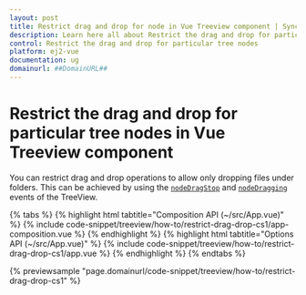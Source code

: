```yaml
---
layout: post
title: Restrict drag and drop for node in Vue Treeview component | Syncfusion
description: Learn here all about Restrict the drag and drop for particular tree nodes in Syncfusion Vue Treeview component of Syncfusion Essential JS 2 and more.
control: Restrict the drag and drop for particular tree nodes 
platform: ej2-vue
documentation: ug
domainurl: ##DomainURL##
---
```


# Restrict the drag and drop for particular tree nodes in Vue Treeview component

You can restrict drag and drop operations to allow only dropping files under folders. This can be achieved by using the [`nodeDragStop`](https://helpej2.syncfusion.com/vue/documentation/api/treeview#nodedragstop) and [`nodeDragging`](https://helpej2.syncfusion.com/vue/documentation/api/treeview#nodedragging) events of the TreeView.

{% tabs %}
{% highlight html tabtitle="Composition API (~/src/App.vue)" %}
{% include code-snippet/treeview/how-to/restrict-drag-drop-cs1/app-composition.vue %}
{% endhighlight %}
{% highlight html tabtitle="Options API (~/src/App.vue)" %}
{% include code-snippet/treeview/how-to/restrict-drag-drop-cs1/app.vue %}
{% endhighlight %}
{% endtabs %}
        
{% previewsample "page.domainurl/code-snippet/treeview/how-to/restrict-drag-drop-cs1" %}
